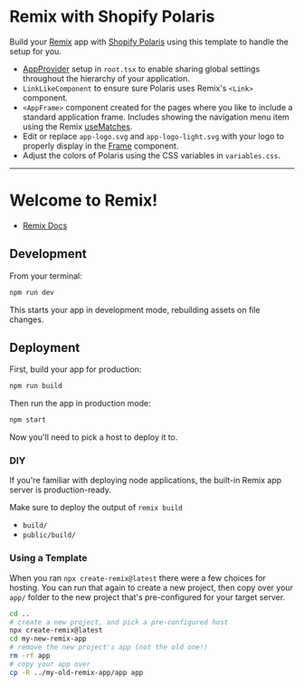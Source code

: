 # Remix with Shopify Polaris

Build your [Remix](https://remix.run/) app with [Shopify Polaris](https://polaris.shopify.com/) using this template to handle the setup for you.

- [AppProvider](https://polaris.shopify.com/components/app-provider) setup in `root.tsx` to enable sharing global settings throughout the hierarchy of your application.
- `LinkLikeComponent` to ensure sure Polaris uses Remix's `<Link>` component.
- `<AppFrame>` component created for the pages where you like to include a standard application frame. Includes showing the navigation menu item using the Remix [useMatches](https://remix.run/docs/en/v1/hooks/use-matches).
- Edit or replace `app-logo.svg` and `app-logo-light.svg` with your logo to properly display in the [Frame](https://polaris.shopify.com/components/frame) component.
- Adjust the colors of Polaris using the CSS variables in `variables.css`.

---

# Welcome to Remix!

- [Remix Docs](https://remix.run/docs)

## Development

From your terminal:

```sh
npm run dev
```

This starts your app in development mode, rebuilding assets on file changes.

## Deployment

First, build your app for production:

```sh
npm run build
```

Then run the app in production mode:

```sh
npm start
```

Now you'll need to pick a host to deploy it to.

### DIY

If you're familiar with deploying node applications, the built-in Remix app server is production-ready.

Make sure to deploy the output of `remix build`

- `build/`
- `public/build/`

### Using a Template

When you ran `npx create-remix@latest` there were a few choices for hosting. You can run that again to create a new project, then copy over your `app/` folder to the new project that's pre-configured for your target server.

```sh
cd ..
# create a new project, and pick a pre-configured host
npx create-remix@latest
cd my-new-remix-app
# remove the new project's app (not the old one!)
rm -rf app
# copy your app over
cp -R ../my-old-remix-app/app app
```
